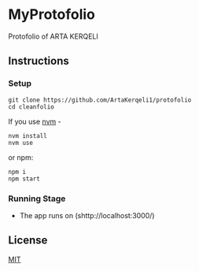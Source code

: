 # MyProtofolio

Protofolio of ARTA KERQELI



## Instructions

### Setup

```shell
git clone https://github.com/ArtaKerqeli1/protofolio
cd cleanfolio
```

If you use [nvm](https://github.com/nvm-sh/nvm) -

```shell
nvm install
nvm use
```

or npm:
```shell
npm i
npm start
```



### Running Stage

- The app runs on  (shttp://localhost:3000/)



## License

[MIT](https://choosealicense.com/licenses/mit/)
